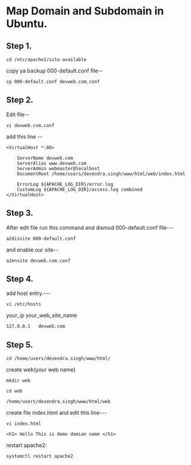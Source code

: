 # Map Domain and Subdomain in Ubuntu.

## Step 1.
```
cd /etc/apache2/site-available
```
copy ya backup 000-default.conf file--
 
```
cp 000-default.conf devweb.com.conf
```
## Step 2.
Edit file--
``` 
vi devweb.com.conf 
```
add this line --
```
<VirtualHost *:80>

    ServerName devweb.com
    ServerAlias www.devweb.com
    ServerAdmin webmaster@localhost
    DocumentRoot /home/users/devendra.singh/www/html/web/index.html
   
    ErrorLog ${APACHE_LOG_DIR}/error.log
    CustomLog ${APACHE_LOG_DIR}/access.log combined
</VirtualHost>
```

## Step 3.
After edit file run this command and dismod 000-default.conf file---
```
a2dissite 000-default.conf
```
and enable our site--
```
a2ensite devweb.com.conf
```

## Step 4.
add host entry.---
```
vi /etc/hosts
```

your_ip	your_web_site_name
``` 
127.0.0.1	devweb.com
```

## Step 5. 
```
cd /home/users/devendra.singh/www/html/
```

create web(your web name)
```
mkdir web
```
```
cd web
```
```
/home/users/devendra.singh/www/html/web
```
create file index.html and edit this line---
```
vi index.html 
```
```
<h1> Hello This is demo domian name </h1>
```
 restart apache2:
 ```
systemctl restart apache2
```

